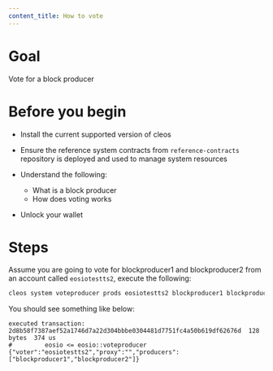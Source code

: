 ```yaml
---
content_title: How to vote
---
```


# Goal

Vote for a block producer

# Before you begin

* Install the current supported version of cleos

* Ensure the reference system contracts from `reference-contracts` repository is deployed and used to manage system resources

* Understand the following:
  * What is a block producer
  * How does voting works

* Unlock your wallet

# Steps

Assume you are going to vote for blockproducer1 and blockproducer2 from an account called `eosiotestts2`, execute the following:

```bash
cleos system voteproducer prods eosiotestts2 blockproducer1 blockproducer2
```

You should see something like below:

```console
executed transaction: 2d8b58f7387aef52a1746d7a22d304bbbe0304481d7751fc4a50b619df62676d  128 bytes  374 us
#         eosio <= eosio::voteproducer          {"voter":"eosiotestts2","proxy":"","producers":["blockproducer1","blockproducer2"]}
```